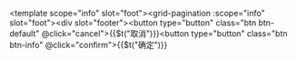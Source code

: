 <template><modal-gl ref=\"modal\" modal-size=\"lg\" align=\"left\" @modal-click=\"closeCategorySelect\"><span slot=\"header\">{{$t(\"楼盘选择\")}}</span><div slot=\"body\"><div class=\"form-horizontal clearfix\"><div class=\"form-group\"><div class=\"col-sm-4 mgt15\"><div class=\"row\"><label class=\"col-sm-4 control-label\">{{$t(\"楼盘名称\")}}</label><div class=\"col-sm-8\"><input type=\"text\" class=\"form-control\" v-model=\"query.keyword\" /></div></div></div><div class=\"col-sm-4 mgt15\"><div class=\"row\"><label class=\"col-sm-4 control-label\">{{$t(\"楼盘ID\")}}</label><div class=\"col-sm-8\"><input type=\"text\" class=\"form-control\" v-model=\"query.codes\" /></div></div></div><div class=\"col-sm-12 mgt15 text-center btn-toolbar\"><a class=\"btn btn-info\" @click=\"queryGoods\">{{$t(\"查询\")}}</a><a class=\"btn btn-info\" @click=\"reset\">{{$t(\"重置\")}}</a></div></div></div><grids-table :query-adaptor=\"refreshGoodsList\" _key=\"mpId\" ref=\"table\" auto-read><template scope=\"item\" slot=\"body\"><grid-column :scope=\"item\" _checkbox _ref=\"exist\" :checked-list=\"checkedList\"></grid-column><grid-column :scope=\"item\" :header=\"$t(\'楼盘名称\')\" _ref=\"prodName\"></grid-column><grid-column :scope=\"item\" :header=\"$t(\'楼盘ID\')\" _ref=\"prodId\"></grid-column></template><template scope=\"info\" slot=\"foot\"><grid-pagination :scope=\"info\" slot=\"foot\"></grid-pagination></template></grids-table></div><div slot=\"footer\"><button type=\"button\" class=\"btn btn-default\" @click=\"cancel\">{{$t(\"取消\")}}</button><button type=\"button\" class=\"btn btn-info\" @click=\"confirm\">{{$t(\"确定\")}}</button></div></modal-gl></template>